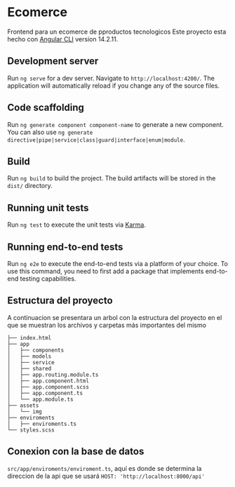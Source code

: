 # Ecomerce
Frontend para un ecomerce de pproductos tecnologicos 
Este proyecto esta hecho con [Angular CLI](https://github.com/angular/angular-cli) version 14.2.11.

## Development server

Run `ng serve` for a dev server. Navigate to `http://localhost:4200/`. The application will automatically reload if you change any of the source files.

## Code scaffolding

Run `ng generate component component-name` to generate a new component. You can also use `ng generate directive|pipe|service|class|guard|interface|enum|module`.

## Build

Run `ng build` to build the project. The build artifacts will be stored in the `dist/` directory.

## Running unit tests

Run `ng test` to execute the unit tests via [Karma](https://karma-runner.github.io).

## Running end-to-end tests

Run `ng e2e` to execute the end-to-end tests via a platform of your choice. To use this command, you need to first add a package that implements end-to-end testing capabilities.

## Estructura del proyecto
A continuacion se presentara un arbol con la estructura del proyecto en el que se muestran los archivos y carpetas más importantes del mismo
````
├── index.html
├── app
│   ├── components
│	├── models
│	├── service
│	├── shared
│	├── app.routing.module.ts
│	├── app.component.html
│	├── app.component.scss
│	├── app.component.ts
│   └── app.module.ts
├── assets
│   └── img
├── enviroments
│   ├── enviroments.ts
└── styles.scss
````

## Conexion con la base de datos
`src/app/enviroments/enviroment.ts`,
 aquí es donde se determina la direccion de la api que se usará `HOST: 'http://localhost:8000/api'`
